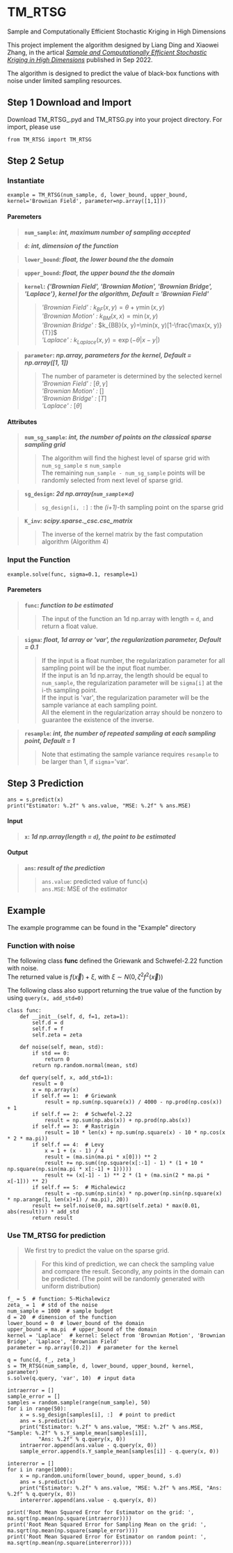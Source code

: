 # TM_RTSG
Sample and Computationally Efficient Stochastic Kriging in High Dimensions


This project implement the algorithm designed by Liang Ding and Xiaowei Zhang, in the artical [*Sample and Computationally Efficient Stochastic Kriging in High Dimensions*](https://doi.org/10.1287/opre.2022.2367) published in Sep 2022.

The algorithm is designed to predict the value of black-box functions with noise under limited sampling resources.

## Step 1 Download and Import
Download TM_RTSG_.pyd and TM_RTSG.py into your project directory. For import, please use 
```
from TM_RTSG import TM_RTSG
```
## Step 2 Setup
### Instantiate
```
example = TM_RTSG(num_sample, d, lower_bound, upper_bound, kernel='Brownian Field', parameter=np.array([1,1]))
```
#### Paremeters
>__`num_sample`: *int, maximum number of sampling accepted*__

>__`d`: *int, dimension of the function*__

>__`lower_bound`: *float, the lower bound the the domain*__

>__`upper_bound`: *float, the upper bound the the domain*__

>__`kernel`: *{'Brownian Field', 'Brownian Motion', 'Brownian Bridge', 'Laplace'}, kernel for the algorithm, Default = 'Brownian Field'*__
>>*'Brownian Field' :* $k_{BF}(x, y)=\theta+\gamma \min(x, y)$<br>
>>*'Brownian Motion' :* $k_{BM}(x, x)=\min(x, y)$ <br>
>>*'Brownian Bridge' :* $k_{BB}(x, y)=\min(x, y)[1-\frac{\max(x, y)}{T}]$ <br>
>>*'Laplace' :* $k_{Laplace}(x, y)=\exp(-\theta|x-y|)$<br>

>__`parameter`: *np.array, parameters for the kernel, Default = np.array([1, 1])*__
>>The number of parameter is determined by the selected kernel <br>
>>*'Brownian Field' :* $[\theta,  \gamma]$<br>
>>*'Brownian Motion' :* $[]$ <br>
>>*'Brownian Bridge' :* $[T]$ <br>
>>*'Laplace' :* $[\theta]$<br>

#### Attributes
>__`num_sg_sample`: *int, the number of points on the classical sparse sampling grid*__ <br>
>> The algorithm will find the highest level of sparse grid with `num_sg_sample` $\leq$ `num_sample` <br>
>> The remaining `num_sample - num_sg_sample` points will be randomly selected from next level of sparse grid.

>__`sg_design`: *2d np.array(`num_sample`*$\times$*`d`)*__ <br>
>>`sg_design[i, :]` : the *(i+1)*-th sampling point on the sparse grid

>__`K_inv`: *scipy.sparse._csc.csc_matrix*__ <br>
>>The inverse of the kernel matrix by the fast computation algorithm (Algorithm 4)


### Input the Function
```
example.solve(func, sigma=0.1, resample=1)
```
#### Paremeters
> __`func`: *function to be estimated*__ <br>
>> The input of the function an 1d np.array with length = `d`, and return a float value.

> __`sigma`: *float, 1d array or 'var', the regularization parameter, Default = 0.1*__ <br>
>> If the input is a float number, the regularization parameter for all sampling point will be the input float number. <br>
>> If the input is an 1d np.array, the length should be equal to `num_sample`, the regularization parameter will be `sigma[i]` at the i-th sampling point. <br>
>> If the input is 'var', the regularization parameter will be the sample variance at each sampling point. <br>
>> All the element in the regularization array should be nonzero to guarantee the existence of the inverse. <br>

> __`resample`: *int, the number of repeated sampling at each sampling point, Default = 1*__ <br>
>> Note that estimating the sample variance requires `resample` to be larger than 1, if `sigma`='var'.
## Step 3 Prediction
```
ans = s.predict(x)
print("Estimator: %.2f" % ans.value, "MSE: %.2f" % ans.MSE)
```
#### Input
> __`x`: *1d np.array(length = `d`), the point to be estimated*__ <br>
#### Output
> __`ans`: *result of the prediction*__ <br>
>> `ans.value`: predicted value of func(`x`) <br>
>> `ans.MSE`: MSE of the estimator <br>

## Example
The example programme can be found in the "Example" directory
### Function with noise
The following class __func__ defined the Griewank and Schwefel-2.22 function with noise. <br>
The returned value is $f(\vec{x}) + \xi$, with $\xi \sim N(0, \zeta^{2}f^{2}(\vec{x}))$ <br>

The following class also support returning the true value of the function by using `query(x, add_std=0)`
```
class func:
    def __init__(self, d, f=1, zeta=1):
        self.d = d
        self.f = f
        self.zeta = zeta

    def noise(self, mean, std):
        if std == 0:
            return 0
        return np.random.normal(mean, std)

    def query(self, x, add_std=1):
        result = 0
        x = np.array(x)
        if self.f == 1:  # Griewank
            result = np.sum(np.square(x)) / 4000 - np.prod(np.cos(x)) + 1
        if self.f == 2:  # Schwefel-2.22
            result = np.sum(np.abs(x)) + np.prod(np.abs(x))
        if self.f == 3:  # Rastrigin
            result = 10 * len(x) + np.sum(np.square(x) - 10 * np.cos(x * 2 * ma.pi))
        if self.f == 4:  # Levy
            x = 1 + (x - 1) / 4
            result = (ma.sin(ma.pi * x[0])) ** 2
            result += np.sum((np.square(x[:-1] - 1) * (1 + 10 * np.square(np.sin(ma.pi * x[:-1] + 1)))))
            result += (x[-1] - 1) ** 2 * (1 + (ma.sin(2 * ma.pi * x[-1])) ** 2)
        if self.f == 5:  # Michalewicz
            result = -np.sum(np.sin(x) * np.power(np.sin(np.square(x) * np.arange(1, len(x)+1) / ma.pi), 20))
        result += self.noise(0, ma.sqrt(self.zeta) * max(0.01, abs(result))) * add_std
        return result
```
### Use TM_RTSG for prediction
> We first try to predict the value on the sparse grid.
>> For this kind of prediction, we can check the sampling value and compare the result.
> Secondly, any points in the domain can be predicted. (The point will be randomly generated with uniform distribution)
```
f_ = 5  # function: 5-Michalewicz
zeta_ = 1  # std of the noise
num_sample = 1000  # sample budget
d = 20  # dimension of the function
lower_bound = 0  # lower_bound of the domain
upper_bound = ma.pi  # upper_bound of the domain
kernel = 'Laplace'  # kernel: Select from 'Brownian Motion', 'Brownian Bridge', 'Laplace', 'Brownian Field'
parameter = np.array([0.2])  # parameter for the kernel

q = func(d, f_, zeta_)
s = TM_RTSG(num_sample, d, lower_bound, upper_bound, kernel, parameter)
s.solve(q.query, 'var', 10)  # input data

intraerror = []
sample_error = []
samples = random.sample(range(num_sample), 50)
for i in range(50):
    x = s.sg_design[samples[i], :]  # point to predict
    ans = s.predict(x)
    print("Estimator: %.2f" % ans.value, "MSE: %.2f" % ans.MSE, "Sample: %.2f" % s.Y_sample_mean[samples[i]],
          "Ans: %.2f" % q.query(x, 0))
    intraerror.append(ans.value - q.query(x, 0))
    sample_error.append(s.Y_sample_mean[samples[i]] - q.query(x, 0))

intererror = []
for i in range(1000):
    x = np.random.uniform(lower_bound, upper_bound, s.d)
    ans = s.predict(x)
    print("Estimator: %.2f" % ans.value, "MSE: %.2f" % ans.MSE, "Ans: %.2f" % q.query(x, 0))
    intererror.append(ans.value - q.query(x, 0))

print('Root Mean Squared Error for Estimator on the grid: ', ma.sqrt(np.mean(np.square(intraerror))))
print('Root Mean Squared Error for Sampling Mean on the grid: ', ma.sqrt(np.mean(np.square(sample_error))))
print('Root Mean Squared Error for Estimator on random point: ', ma.sqrt(np.mean(np.square(intererror))))

```




